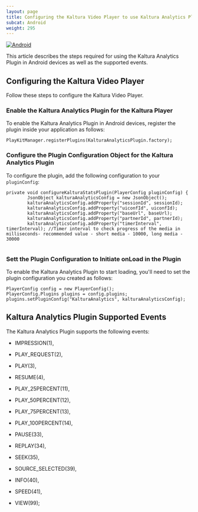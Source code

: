 ```yaml
---
layout: page
title: Configuring the Kaltura Video Player to use Kaltura Analytics Plugin in Android Devices
subcat: Android
weight: 295
---
```


[![Android](https://img.shields.io/badge/Android-Supported-green.svg)](https://github.com/kaltura/player-sdk-native-ios)


This article describes the steps required for using the Kaltura Analytics Plugin in Android devices as well as the supported events.

## Configuring the Kaltura Video Player  

Follow these steps to configure the Kaltura Video Player.

### Enable the Kaltura Analytics Plugin for the Kaltura Player  

To enable the Kaltura Analytics Plugin in Android devices, register the plugin inside your application as follows:

```
PlayKitManager.registerPlugins(KalturaAnalyticsPlugin.factory);
```

### Configure the Plugin Configuration Object for the Kaltura Analytics Plugin  

To configure the plugin, add the following configuration to your `pluginConfig`:

```
private void configureKalturaStatsPlugin(PlayerConfig pluginConfig) {
        JsonObject kalturaAnalyticsConfig = new JsonObject();
        kalturaAnalyticsConfig.addProperty("sessionId", sessionId);
        kalturaAnalyticsConfig.addProperty("uiconfId", uiconfId);
        kalturaAnalyticsConfig.addProperty("baseUrl", baseUrl);
        kalturaAnalyticsConfig.addProperty("partnerId", partnerId); 
        kalturaAnalyticsConfig.addProperty("timerInterval", timerInterval); //Timer interval to check progress of the media in milliseconds- recommended value - short media - 10000, long media - 30000
     

```

### Sett the Plugin Configuration to Initiate onLoad in the Plugin

To enable the Kaltura Analytics Plugin to start loading, you'll need to set the plugin configuration you created as follows:

```
PlayerConfig config = new PlayerConfig();
PlayerConfig.Plugins plugins = config.plugins;
plugins.setPluginConfig("KalturaAnalytics", kalturaAnalyticsConfig); 
```

## Kaltura Analytics Plugin Supported Events  

The Kaltura Analytics Plugin supports the following events:

* IMPRESSION(1),

* PLAY_REQUEST(2),

* PLAY(3),
        
* RESUME(4),
        
* PLAY_25PERCENT(11),
        
* PLAY_50PERCENT(12),
        
* PLAY_75PERCENT(13),
        
* PLAY_100PERCENT(14),
        
* PAUSE(33),
        
* REPLAY(34),
        
* SEEK(35),
        
* SOURCE_SELECTED(39),
        
* INFO(40),
        
* SPEED(41),
        
* VIEW(99);
